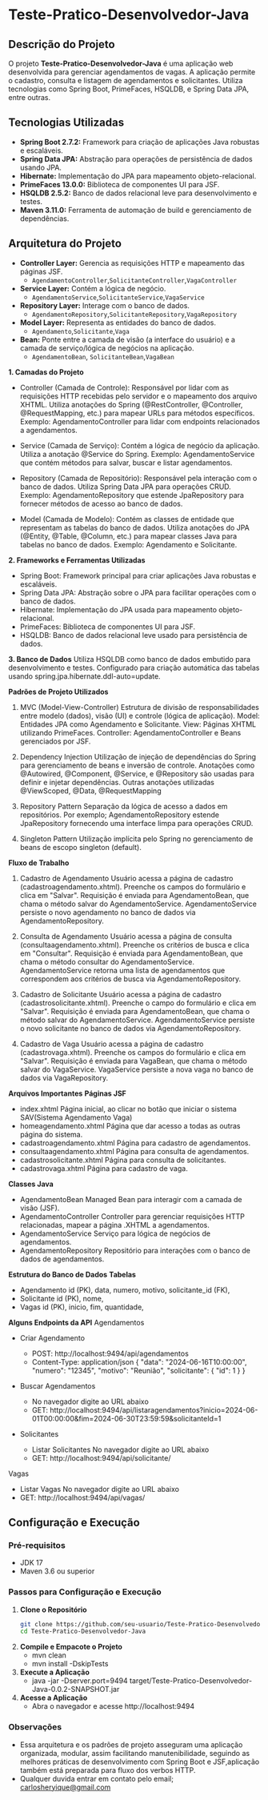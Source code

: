 # Teste-Pratico-Desenvolvedor-Java

## Descrição do Projeto

O projeto **Teste-Pratico-Desenvolvedor-Java** é uma aplicação web desenvolvida para gerenciar agendamentos de vagas. 
A aplicação permite o cadastro, consulta e listagem de agendamentos e solicitantes. Utiliza tecnologias como Spring Boot, PrimeFaces, HSQLDB, e Spring Data JPA, entre outras.

## Tecnologias Utilizadas

- **Spring Boot 2.7.2:** Framework para criação de aplicações Java robustas e escaláveis.
- **Spring Data JPA:** Abstração para operações de persistência de dados usando JPA.
- **Hibernate:** Implementação do JPA para mapeamento objeto-relacional.
- **PrimeFaces 13.0.0:** Biblioteca de componentes UI para JSF.
- **HSQLDB 2.5.2:** Banco de dados relacional leve para desenvolvimento e testes.
- **Maven 3.11.0:** Ferramenta de automação de build e gerenciamento de dependências.

## Arquitetura do Projeto

- **Controller Layer:** Gerencia as requisições HTTP e mapeamento das páginas JSF.
  - `AgendamentoController`,`SolicitanteController`,`VagaController`
- **Service Layer:** Contém a lógica de negócio.
  - `AgendamentoService`,`SolicitanteService`,`VagaService`
- **Repository Layer:** Interage com o banco de dados.
  - `AgendamentoRepository`,`SolicitanteRepository`,`VagaRepository`
- **Model Layer:** Representa as entidades do banco de dados.
  - `Agendamento`,`Solicitante`,`Vaga`
- **Bean:** Ponte entre a camada de visão (a interface do usuário) e a camada de serviço/lógica de negócios na aplicação.
  - `AgendamentoBean`, `SolicitanteBean`,`VagaBean`


**1. Camadas do Projeto**

- Controller (Camada de Controle):
  Responsável por lidar com as requisições HTTP recebidas pelo servidor e o mapeamento dos arquivo XHTML.
  Utiliza anotações do Spring (@RestController, @Controller, @RequestMapping, etc.) para mapear URLs para métodos específicos.
  Exemplo: AgendamentoController para lidar com endpoints relacionados a agendamentos.

- Service (Camada de Serviço):
  Contém a lógica de negócio da aplicação.
  Utiliza a anotação @Service do Spring.
  Exemplo: AgendamentoService que contém métodos para salvar, buscar e listar agendamentos.

- Repository (Camada de Repositório):
  Responsável pela interação com o banco de dados.
  Utiliza Spring Data JPA para operações CRUD.
  Exemplo: AgendamentoRepository que estende JpaRepository para fornecer métodos de acesso ao banco de dados.

- Model (Camada de Modelo):
  Contém as classes de entidade que representam as tabelas do banco de dados.
  Utiliza anotações do JPA (@Entity, @Table, @Column, etc.) para mapear classes Java para tabelas no banco de dados.
  Exemplo: Agendamento e Solicitante.

**2. Frameworks e Ferramentas Utilizadas**

 - Spring Boot:
    Framework principal para criar aplicações Java robustas e escaláveis.
- Spring Data JPA:
  Abstração sobre o JPA para facilitar operações com o banco de dados.
- Hibernate:
  Implementação do JPA usada para mapeamento objeto-relacional.
- PrimeFaces:
  Biblioteca de componentes UI para JSF.
- HSQLDB:
  Banco de dados relacional leve usado para persistência de dados.

**3. Banco de Dados**
Utiliza HSQLDB como banco de dados embutido para desenvolvimento e testes.
Configurado para criação automática das tabelas usando spring.jpa.hibernate.ddl-auto=update.


**Padrões de Projeto Utilizados**

1. MVC (Model-View-Controller)
Estrutura de divisão de responsabilidades entre modelo (dados), visão (UI) e controle (lógica de aplicação).
Model: Entidades JPA como Agendamento e Solicitante.
View: Páginas XHTML utilizando PrimeFaces.
Controller: AgendamentoController e Beans gerenciados por JSF.

3. Dependency Injection
Utilização de injeção de dependências do Spring para gerenciamento de beans e inversão de controle.
Anotações como @Autowired, @Component, @Service, e @Repository são usadas para definir e injetar dependências.
Outras anotações utilizadas @ViewScoped, @Data, @RequestMapping

5. Repository Pattern
Separação da lógica de acesso a dados em repositórios.
Por exemplo; AgendamentoRepository estende JpaRepository fornecendo uma interface limpa para operações CRUD.

7. Singleton Pattern
Utilização implícita pelo Spring no gerenciamento de beans de escopo singleton (default).

**Fluxo de Trabalho**

1. Cadastro de Agendamento
Usuário acessa a página de cadastro (cadastroagendamento.xhtml).
Preenche os campos do formulário e clica em "Salvar".
Requisição é enviada para AgendamentoBean, que chama o método salvar do AgendamentoService.
AgendamentoService persiste o novo agendamento no banco de dados via AgendamentoRepository.

3. Consulta de Agendamento
Usuário acessa a página de consulta (consultaagendamento.xhtml).
Preenche os critérios de busca e clica em "Consultar".
Requisição é enviada para AgendamentoBean, que chama o método consultar do AgendamentoService.
AgendamentoService retorna uma lista de agendamentos que correspondem aos critérios de busca via AgendamentoRepository.


4. Cadastro de Solicitante
Usuário acessa a página de cadastro (cadastrosolicitante.xhtml).
Preenche o campo do formulário e clica em "Salvar".
Requisição é enviada para AgendamentoBean, que chama o método salvar do AgendamentoService.
AgendamentoService persiste o novo solicitante no banco de dados via AgendamentoRepository.

6. Cadastro de Vaga
Usuário acessa a página de cadastro (cadastrovaga.xhtml).
Preenche os campos do formulário e clica em "Salvar".
Requisição é enviada para VagaBean, que chama o método salvar do VagaService.
VagaService persiste a nova vaga no banco de dados via VagaRepository.


**Arquivos Importantes**
**Páginas JSF**
- index.xhtml Página inicial, ao clicar no botão que iniciar o sistema SAV(Sistema Agendamento Vaga)
- homeagendamento.xhtml Página que dar acesso a todas as outras página do sistema.
- cadastroagendamento.xhtml Página para cadastro de agendamentos.
- consultaagendamento.xhtml Página para consulta de agendamentos.
- cadastrosolicitante.xhtml Página para consulta de solicitantes.
- cadastrovaga.xhtml Página para cadastro de vaga.



**Classes Java**
- AgendamentoBean Managed Bean para interagir com a camada de visão (JSF).
- AgendamentoController Controller para gerenciar requisições HTTP relacionadas, mapear a página .XHTML a agendamentos.
- AgendamentoService Serviço para lógica de negócios de agendamentos.
- AgendamentoRepository Repositório para interações com o banco de dados de agendamentos.

**Estrutura do Banco de Dados**
**Tabelas**
- Agendamento
    id (PK),
    data,
    numero,
    motivo,
    solicitante_id (FK),
- Solicitante
  id (PK),
  nome,
- Vagas
  id (PK),
  inicio,
  fim,
  quantidade,

**Alguns Endpoints da API**
Agendamentos
- Criar Agendamento
    - POST: http://localhost:9494/api/agendamentos
    - Content-Type: application/json
    {
    "data": "2024-06-16T10:00:00",
    "numero": "12345",
    "motivo": "Reunião",
    "solicitante": { "id": 1 }
    }

- Buscar Agendamentos
  - No navegador digite ao URL abaixo
  - GET: http://localhost:9494/api/listaragendamentos?inicio=2024-06-01T00:00:00&fim=2024-06-30T23:59:59&solicitanteId=1

- Solicitantes
  - Listar Solicitantes
   No navegador digite ao URL abaixo
  - GET: http://localhost:9494/api/solicitante/

Vagas
- Listar Vagas
No navegador digite ao URL abaixo
- GET: http://localhost:9494/api/vagas/


## Configuração e Execução

### Pré-requisitos

- JDK 17 
- Maven 3.6 ou superior

### Passos para Configuração e Execução

1. **Clone o Repositório**
   ```sh
   git clone https://github.com/seu-usuario/Teste-Pratico-Desenvolvedor-Java.git
   cd Teste-Pratico-Desenvolvedor-Java
2. **Compile e Empacote o Projeto**
   - mvn clean
   - mvn install -DskipTests
3. **Execute a Aplicação**
   - java -jar -Dserver.port=9494 target/Teste-Pratico-Desenvolvedor-Java-0.0.2-SNAPSHOT.jar
4. **Acesse a Aplicação**
   - Abra o navegador e acesse http://localhost:9494

### Observações

- Essa arquitetura e os padrões de projeto asseguram uma aplicação organizada, modular, assim facilitando manutenibilidade, seguindo as melhores práticas de desenvolvimento
  com Spring Boot e JSF,aplicação também está preparada para fluxo dos verbos HTTP.
- Qualquer duvida entrar em contato pelo email; carlosheryique@gmail.com

